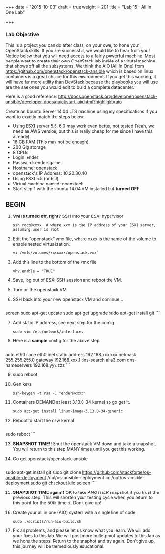 +++
date = "2015-10-03"
draft = true
weight = 201
title = "Lab 15 - All In One Lab"

+++

### Lab Objective ####
This is a project you can do after class, on your own, to hone your OpenStack skills. If you are successful, we would like to hear from you! Notice below that you will need access to a fairly powerful machine. Most people want to create their own OpenStack lab inside of a virutal machine that shows off all the subsystems. We think the AIO (All In One) from https://github.com/openstack/openstack-ansible  which is based on linux containers is a great choice for this environment. If you get this working, it will have far more utility than DevStack because the playbooks you will use are the sae ones you would edit to build a complete datacenter.  

Here is a good reference: http://docs.openstack.org/developer/openstack-ansible/developer-docs/quickstart-aio.html?highlight=aio

Create an Ubuntu Server 14.04 LTS machine using my specifications if you want to exactly match the steps below:

- Using ESXI server 5.5, 6.0 may work even better, not tested (Yeah, we need an AWS version, but this is really cheap for me since I have this already)
- 16 GB RAM  (This may not be enough)
- 200 Gig storage
- 8 CPUs
- Login: ender
- Password: endersgame
- Hostname: openstack
- openstack's IP Address: 10.20.30.40
- Using ESXI 5.5 (or 6.0)
- Virtual machine named: openstack
- Start step 1 with the ubuntu 14.04 VM installed but **turned OFF**

## BEGIN 

 
1. **VM is turned off, right?** SSH into your ESXI hypervisor

    ```
    ssh root@xxxx  # where xxx is the IP address of your ESXI server, assuming user is root
	```
 
2. Edit the "openstack" vmx file, where xxxx is the name of the volume to enable nested virtualization.

    ```
    vi /vmfs/volumes/xxxxxxx/openstack.vmx`
    ```

3. Add this line to the bottom of the vmx file

    ```
    vhv.enable = "TRUE"
    ```
	
4. Save, log out of ESXI SSH session and reboot the VM.
 
5. Turn on the openstack VM
 
6. SSH back into your new openstack VM and continue...

    ```
screen
sudo apt-get update
sudo apt-get upgrade
sudo apt-get install git
    ```
 
7. Add static IP address, see next step for the config

    ```
    sudo vim /etc/network/interfaces
    ```
	
8. Here is a **sample** config for the above step

    ```
auto eth0
iface eth0 inet static
address 192.168.xxx.xxx
netmask 255.255.255.0
gateway 192.168.xxx.1
dns-search alta3.com
dns-nameservers 192.168.yyy.zzz
    ```
 
9. sudo reboot
 
10. Gen keys

    ```
    ssh-keygen -t rsa -C "ender@xxxx"
	```
 
11. Containers DEMAND at least 3.13.0-34 kernel so go get it.

    ```
    sudo apt-get install linux-image-3.13.0-34-generic
    ```

12. Reboot to start the new kernal

    ```	
sudo reboot
    ```
 
13. **SNAPSHOT TIME!!** Shut the openstack VM down and take a snapshot. You will return to this step MANY times until you get this working.
 
14. Go get openstack/openstack-ansible

    ```
sudo apt-get install git
sudo git clone https://github.com/stackforge/os-ansible-deployment   /opt/os-ansible-deployment
cd /opt/os-ansible-deployment
sudo git checkout kilo
screen
    ```

15. **SNAPSHOT TIME again!!** OK to take *ANOTHER* snapshot if you trust the previous step. This will shorten your testing cycle when you return to this point for the 50th time :(.  Don't give up!
	
16. Create your all in one (AIO) system with a single line of code.

    ```
    sudo ./scripts/run-aio-build.sh`
    ```

17. Fix all problems, and please let us know what you learn. We will add your fixes to this lab.
We will post more bulletproof updates to this lab as we hone the steps. 
Return to the snaphot and try again. 
Don't give up, this journey will be tremediously educational.
